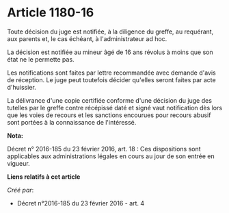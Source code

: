 # Article 1180-16

Toute décision du juge est notifiée, à la diligence du greffe, au requérant, aux parents et, le cas échéant, à
l'administrateur ad hoc. 

La décision est notifiée au mineur âgé de 16 ans révolus à moins que son état ne le permette pas. 

Les notifications sont faites par lettre recommandée avec demande d'avis de réception. Le juge peut toutefois décider
qu'elles seront faites par acte d'huissier. 

La délivrance d'une copie certifiée conforme d'une décision du juge des tutelles par le greffe contre récépissé daté et signé
vaut notification dès lors que les voies de recours et les sanctions encourues pour recours abusif sont portées à la
connaissance de l'intéressé.

**Nota:**

Décret n° 2016-185 du 23 février 2016, art. 18 : Ces dispositions sont applicables aux administrations légales en cours au
jour de son entrée en vigueur.

**Liens relatifs à cet article**

_Créé par_:

  - Décret n°2016-185 du 23 février 2016 - art. 4
